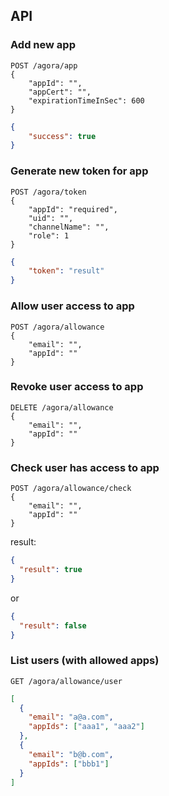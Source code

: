 ## API

### Add new app
```
POST /agora/app
{
    "appId": "",
    "appCert": "",
    "expirationTimeInSec": 600
}
```
```JSON
{
    "success": true
}
```

### Generate new token for app
```
POST /agora/token
{
    "appId": "required",
    "uid": "",
    "channelName": "",
    "role": 1
}
```
```JSON
{
    "token": "result"
}
```

### Allow user access to app
```
POST /agora/allowance
{
    "email": "",
    "appId": ""
}
```
### Revoke user access to app
```
DELETE /agora/allowance
{
    "email": "",
    "appId": ""
}
```
### Check user has access to app
```
POST /agora/allowance/check
{
    "email": "",
    "appId": ""
}
```
result:
```JSON
{
  "result": true
}
```
or
```JSON
{
  "result": false
}
```
### List users (with allowed apps)
```
GET /agora/allowance/user
```
```JSON
[
  {
    "email": "a@a.com",
    "appIds": ["aaa1", "aaa2"]
  },
  {
    "email": "b@b.com",
    "appIds": ["bbb1"]
  }
]
```